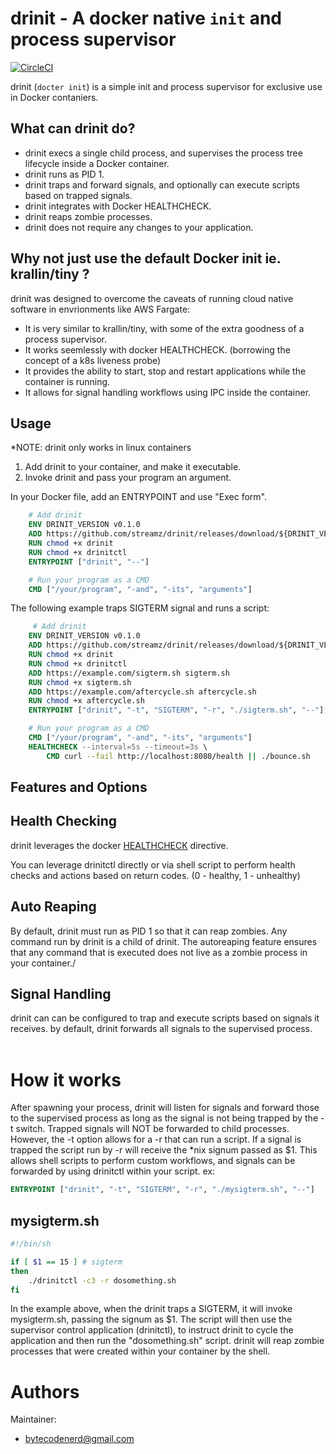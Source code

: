 drinit - A docker native `init` and process supervisor
=============================================


[![CircleCI](https://circleci.com/gh/streamz/drinit.svg?style=svg)](https://circleci.com/gh/streamz/drinit)

drinit (`docter init`) is a simple init and process supervisor for exclusive use in Docker contaniers.

What can drinit do?
---------

- drinit execs a single child process, and supervises the process tree lifecycle inside a Docker container.
- drinit runs as PID 1.
- drinit traps and forward signals, and optionally can execute scripts based on trapped signals.
- drinit integrates with Docker HEALTHCHECK.
- drinit reaps zombie processes.
- drinit does not require any changes to your application.


Why not just use the default Docker init ie. krallin/tiny ?
---------

drinit was designed to overcome the caveats of running cloud native software in envrionments like AWS Fargate:

- It is very similar to krallin/tiny, with some of the extra goodness of a process supervisor.
- It works seemlessly with docker HEALTHCHECK. (borrowing the concept of a k8s liveness probe)
- It provides the ability to start, stop and restart applications while the container is running.
- It allows for signal handling workflows using IPC inside the container.

Usage
-----
*NOTE: drinit only works in linux containers

1. Add drinit to your container, and make it executable. 
2. Invoke drinit and pass your program an argument.

In your Docker file, add an ENTRYPOINT and use "Exec form".
```dockerfile
    # Add drinit
    ENV DRINIT_VERSION v0.1.0
    ADD https://github.com/streamz/drinit/releases/download/${DRINIT_VERSION}/drinit .
    RUN chmod +x drinit
    RUN chmod +x drinitctl
    ENTRYPOINT ["drinit", "--"]  

    # Run your program as a CMD
    CMD ["/your/program", "-and", "-its", "arguments"]
```
The following example traps SIGTERM signal and runs a script:
```dockerfile
     # Add drinit
    ENV DRINIT_VERSION v0.1.0
    ADD https://github.com/streamz/drinit/releases/download/${DRINIT_VERSION}/drinit .
    RUN chmod +x drinit
    RUN chmod +x drinitctl
    ADD https://example.com/sigterm.sh sigterm.sh
    RUN chmod +x sigterm.sh
    ADD https://example.com/aftercycle.sh aftercycle.sh
    RUN chmod +x aftercycle.sh
    ENTRYPOINT ["drinit", "-t", "SIGTERM", "-r", "./sigterm.sh", "--"]  

    # Run your program as a CMD
    CMD ["/your/program", "-and", "-its", "arguments"]
    HEALTHCHECK --interval=5s --timeout=3s \
        CMD curl --fail http://localhost:8080/health || ./bounce.sh
 ```

__Features and Options__
-------

## Health Checking ##

drinit leverages the docker [HEALTHCHECK](https://docs.docker.com/engine/reference/builder/#healthcheck]) directive.

You can leverage drinitctl directly or via shell script to perform health checks and actions based on return codes. (0 - healthy, 1 - unhealthy)

## Auto Reaping ##

By default, drinit must run as PID 1 so that it can reap zombies. Any command run by drinit is a child of drinit. The autoreaping feature ensures that any command that is executed does not live as a zombie process in your container./


## Signal Handling ##

drinit can can be configured to trap and execute scripts based on signals it receives. by default, drinit forwards all signals to the supervised process.
<br><br>

How it works
===

After spawning your process, drinit will listen for signals and forward those to the supervised process as long as the signal is not being trapped by the -t switch. Trapped signals will NOT be forwarded to child processes. However, the -t option allows for a -r that can run a script. If a signal is trapped the script run by -r will receive the *nix signum passed as $1. This allows shell scripts to perform custom workflows, and signals can be forwarded by using drinitctl within your script. ex: 

```dockerfile
ENTRYPOINT ["drinit", "-t", "SIGTERM", "-r", "./mysigterm.sh", "--"]  
```

mysigterm.sh
--
``` sh
#!/bin/sh

if [ $1 == 15 ] # sigterm
then
    ./drinitctl -c3 -r dosomething.sh
fi
```

In the example above, when the drinit traps a SIGTERM, it will invoke mysigterm.sh, passing the signum as $1. The script will then use the supervisor control application (drinitctl), to instruct drinit to cycle the application and then run the "dosomething.sh" script. drinit will reap zombie processes that were created within your container by the shell.


Authors
=======

Maintainer:

  + bytecodenerd@gmail.com


